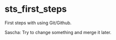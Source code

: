 # sts_first_steps
First steps with using Git/Github.

Sascha: Try to change something and merge it later.
